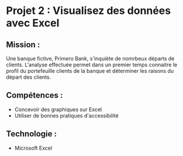 # Projet 2 : Visualisez des données avec Excel

## Mission : 
Une banque fictive, Primero Bank, s'inquiète de nomrbeux départs de clients. L'analyse effectuée permet dans un premier temps connaitre le profil du portefeuille clients de la banque et déterminer les raisons du départ des clients.

## Compétences : 
- Concevoir des graphiques sur Excel
- Utiliser de bonnes pratiques d'accessibilité

## Technologie :
- Microsoft Excel
